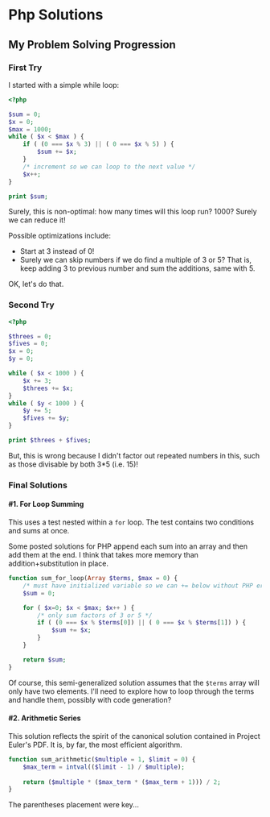 # Php Solutions

## My Problem Solving Progression

### First Try

I started with a simple while loop:

```php
<?php

$sum = 0;
$x = 0;
$max = 1000;
while ( $x < $max ) {
    if ( (0 === $x % 3) || ( 0 === $x % 5) ) {
        $sum += $x;
    }
    /* increment so we can loop to the next value */
    $x++;
}

print $sum;
```

Surely, this is non-optimal: how many times will this loop run? 1000? Surely we can reduce it!

Possible optimizations include:
* Start at 3 instead of 0!
* Surely we can skip numbers if we do find a multiple of 3 or 5? That is, keep adding 3 to previous number and sum the additions, same with 5.
    
OK, let's do that.

### Second Try

```php
<?php 

$threes = 0;
$fives = 0;
$x = 0;
$y = 0;

while ( $x < 1000 ) {
    $x += 3;
    $threes += $x;
}
while ( $y < 1000 ) {
    $y += 5;
    $fives += $y;
}

print $threes + $fives;
```

But, this is wrong because I didn't factor out repeated numbers in this, such as those divisable by both 3*5 (i.e. 15)!

### Final Solutions

#### #1. For Loop Summing

This uses a test nested within a `for` loop. The test contains two conditions and sums at once.
  
Some posted solutions for PHP append each sum into an array and then add them at the end. I think that takes more memory than addition+substitution in place.

```php
function sum_for_loop(Array $terms, $max = 0) {
    /* must have initialized variable so we can += below without PHP errors */
    $sum = 0;

    for ( $x=0; $x < $max; $x++ ) {
        /* only sum factors of 3 or 5 */
        if ( (0 === $x % $terms[0]) || ( 0 === $x % $terms[1]) ) {
            $sum += $x;
        }
    }

    return $sum;
}
```

Of course, this semi-generalized solution assumes that the `$terms` array will only have two elements. I'll need to explore how to loop through the terms and handle them, possibly with code generation?

#### #2. Arithmetic Series

This solution reflects the spirit of the canonical solution contained in Project Euler's PDF.
It is, by far, the most efficient algorithm.

```php
function sum_arithmetic($multiple = 1, $limit = 0) {
    $max_term = intval(($limit - 1) / $multiple);
    
    return ($multiple * ($max_term * ($max_term + 1))) / 2;
}
```

The parentheses placement were key...
